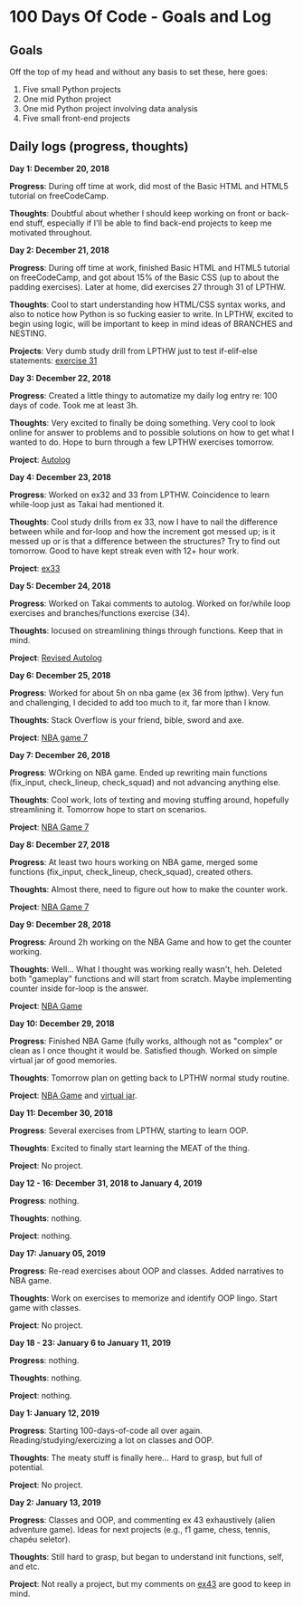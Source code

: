 # 100 Days Of Code - Goals and Log

<!--### Day 0: February 30, 2016 (Example 1)
##### (delete me or comment me out)

#**Today's Progress**: Fixed CSS, worked on canvas functionality for the app.

#**Thoughts:** I really struggled with CSS, but, overall, I feel like I am slowly getting better at it. Canvas is still new for me, but I managed to figure out some basic functionality.

#**Link to work:** [Calculator App](http://www.example.com)-->

## Goals

Off the top of my head and without any basis to set these, here goes:

1. Five small Python projects
2. One mid Python project
3. One mid Python project involving data analysis
4. Five small front-end projects

## Daily logs (progress, thoughts)

**Day 1: December 20, 2018**

**Progress**: During off time at work, did most of the Basic HTML and HTML5 tutorial on freeCodeCamp.

**Thoughts**: Doubtful about whether I should keep working on front or back-end stuff, especially if I'll be able to find back-end projects to keep me motivated throughout.

**Day 2: December 21, 2018**

**Progress**: During off time at work, finished Basic HTML and HTML5 tutorial on freeCodeCamp, and got about 15% of the Basic CSS (up to about the padding exercises). Later at home, did exercises 27 through 31 of LPTHW.

**Thoughts**: Cool to start understanding how HTML/CSS syntax works, and also to notice how Python is so fucking easier to write. In LPTHW, excited to begin using logic, will be important to keep in mind ideas of BRANCHES and NESTING.

**Projects**: Very dumb study drill from LPTHW just to test if-elif-else statements: <a href=https://github.com/semosso/lpthw/blob/master/ex31_new-game.py>exercise 31</a>

**Day 3: December 22, 2018**

**Progress**: Created a little thingy to automatize my daily log entry re: 100 days of code. Took me at least 3h.

**Thoughts**: Very excited to finally be doing something. Very cool to look online for answer to problems and to possible solutions on how to get what I wanted to do. Hope to burn through a few LPTHW exercises tomorrow.

**Project**: <a href=https://github.com/semosso/100-days-of-code/blob/master/autolog.py>Autolog</a>

**Day 4: December 23, 2018**

**Progress**: Worked on ex32 and 33 from LPTHW. Coincidence to learn while-loop just as Takai had mentioned it.

**Thoughts**: Cool study drills from ex 33, now I have to nail the difference between while and for-loop and how the increment got messed up; is it messed up or is that a difference between the structures? Try to find out tomorrow. Good to have kept streak even with 12+ hour work.

**Project**: <a href=https://github.com/semosso/lpthw/blob/master/ex33.py>ex33</a>

**Day 5: December 24, 2018**

**Progress**: Worked on Takai comments to autolog. Worked on for/while loop exercises and branches/functions exercise (34).

**Thoughts**: Iocused on streamlining things through functions. Keep that in mind.

**Project**: <a href=https://github.com/semosso/100-days-of-code/blob/master/autolog.py>Revised Autolog</a>


**Day 6: December 25, 2018**

**Progress**: Worked for about 5h on nba game (ex 36 from lpthw). Very fun and challenging, I decided to add too much to it, far more than I know.

**Thoughts**: Stack Overflow is your friend, bible, sword and axe.

**Project**: <a href=https://github.com/semosso/lpthw/blob/master/nbagame7.py>NBA game 7</a>

**Day 7: December 26, 2018**

**Progress**: WOrking on NBA game. Ended up rewriting main functions (fix_input, check_lineup, check_squad) and not advancing anything else.

**Thoughts**: Cool work, lots of texting and moving stuffing around, hopefully streamlining it. Tomorrow hope to start on scenarios.

**Project**: <a href=https://github.com/semosso/lpthw/blob/master/nbagame7.py>NBA Game 7</a>

**Day 8: December 27, 2018**

**Progress**: At least two hours working on NBA game, merged some functions (fix_input, check_lineup, check_squad), created others.

**Thoughts**: Almost there, need to figure out how to make the counter work.

**Project**: <a href=https://github.com/semosso/lpthw/blob/master/nbagame7.py>NBA Game 7</a>

**Day 9: December 28, 2018**

**Progress**: Around 2h working on the NBA Game and how to get the counter working.

**Thoughts**: Well... What I thought was working really wasn't, heh. Deleted both "gameplay" functions and will start from scratch. Maybe implementing counter inside for-loop is the answer.

**Project**: <a href=https://github.com/semosso/lpthw/blob/master/nbagame7.py>NBA Game</a>

**Day 10: December 29, 2018**

**Progress**: Finished NBA Game (fully works, although not as "complex" or clean as I once thought it would be. Satisfied though. Worked on simple virtual jar of good memories.

**Thoughts**: Tomorrow plan on getting back to LPTHW normal study routine.

**Project**: <a href=https://github.com/semosso/lpthw/blob/master/nbagame7.py>NBA Game</a> and <a href=https://github.com/semosso/stuff/blob/master/virtualjar.py>virtual jar</a>.

**Day 11: December 30, 2018**

**Progress**: Several exercises from LPTHW, starting to learn OOP.

**Thoughts**: Excited to finally start learning the MEAT of the thing.

**Project**: No project.

**Day 12 - 16: December 31, 2018 to January 4, 2019**

**Progress**: nothing.

**Thoughts**: nothing.

**Project**: nothing.

**Day 17: January 05, 2019**

**Progress**: Re-read exercises about OOP and classes. Added narratives to NBA game.

**Thoughts**: Work on exercises to memorize and identify OOP lingo. Start game with classes.

**Project**: No project.

**Day 18 - 23: January 6 to January 11, 2019**

**Progress**: nothing.

**Thoughts**: nothing.

**Project**: nothing.

**Day 1: January 12, 2019**

**Progress**: Starting 100-days-of-code all over again. Reading/studying/exercizing a lot on classes and OOP.

**Thoughts**: The meaty stuff is finally here... Hard to grasp, but full of potential.

**Project**: No project.

**Day 2: January 13, 2019**

**Progress**: Classes and OOP, and commenting ex 43 exhaustively (alien adventure game). Ideas for next projects (e.g., f1 game, chess, tennis, chapéu seletor).

**Thoughts**: Still hard to grasp, but began to understand init functions, self, and etc.

**Project**: Not really a project, but my comments on <a href=https://github.com/semosso/lpthw/blob/master/ex43_classes.py>ex43</a> are good to keep in mind.